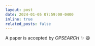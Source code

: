 ```yaml
---
layout: post
date: 2024-01-05 07:59:00-0400
inline: true
related_posts: false
---
```


A paper is accepted by *OPSEARCH* :sparkles: :smile:
